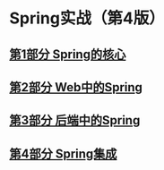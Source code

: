 # Spring实战（第4版）

## [第1部分 Spring的核心](./第1部分/README.md)

## [第2部分 Web中的Spring](./第2部分/README.md)

## [第3部分 后端中的Spring](./第3部分/README.md)

## [第4部分 Spring集成](./第4部分/README.md)